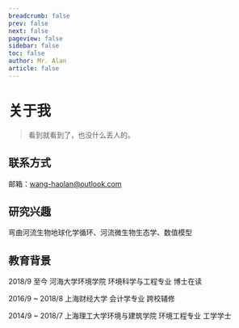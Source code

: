 ```yaml
---
breadcrumb: false
prev: false
next: false
pageview: false
sidebar: false
toc: false
author: Mr. Alan
article: false
---
```

# 关于我

> 看到就看到了，也没什么丢人的。

## 联系方式

邮箱：wang-haolan@outlook.com

## 研究兴趣

弯曲河流生物地球化学循环、河流微生物生态学、数值模型

## 教育背景

2018/9 至今 河海大学环境学院 环境科学与工程专业 博士在读

2016/9 ~ 2018/8 上海财经大学 会计学专业 跨校辅修

2014/9 ~ 2018/7 上海理工大学环境与建筑学院 环境工程专业 工学学士
